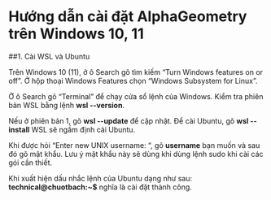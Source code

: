 # Hướng dẫn cài đặt AlphaGeometry trên Windows 10, 11

##1. Cài WSL và Ubuntu

Trên Windows 10 (11), ở ô Search gõ tìm kiếm “Turn Windows features on or off”. Ở hộp thoại Windows Features chọn “Windows Subsystem for Linux”.

Ở ô Search gõ “Terminal” để chạy cửa sổ lệnh của Windows. Kiểm tra phiên bản WSL bằng lệnh **wsl --version**.

Nếu ở phiên bản 1, gõ **wsl --update** để cập nhật.
Để cài Ubuntu, gõ **wsl --install** WSL sẽ ngầm định cài Ubuntu.

Khi được hỏi “Enter new UNIX username: “, gõ **username** bạn muốn và sau đó gõ mật khẩu. Lưu ý mật khẩu này sẽ dùng khi dùng lệnh sudo khi cài các gói cần thiết.

Khi xuất hiện dấu nhắc lệnh của Ubuntu dạng như sau: **technical@chuotbach:~$** nghĩa là cài đặt thành công.
